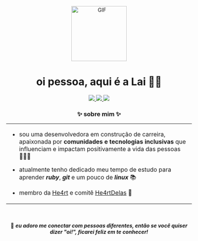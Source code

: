 
<div align="center">
<img alt="GIF" src="https://media.giphy.com/media/v1.Y2lkPTc5MGI3NjExMDI0M2FjZjdjZjQ4Y2E1MzllOWFmODQzZTQ1Yzk4NjFkYWU4NjJhMSZjdD1z/HYGqS3Z57hpydHZAVa/giphy.gif" width="150" height="150" />
</div>

<h1 align="center"> oi pessoa, aqui é a Lai 👋🏿 </h1>

<div align="center">
    <a target='_blank' href="https://twitter.com/irielai">
        <img src="https://img.shields.io/badge/Twitter-1DA1F2?style=for-the-badge&logo=twitter&logoColor=white">
    </a>
    <a target='_blank' href="https://dev.to/laisacsts">
        <img src="https://img.shields.io/badge/dev.to-0A0A0A?style=for-the-badge&logo=dev.to&logoColor=white">
    </a>
    <a target='_blank' href="https://linkedin.com/in/laisacsts">
        <img src="https://img.shields.io/badge/LinkedIn-0077B5?style=for-the-badge&logo=linkedin&logoColor=white">
    </a>
</div>

<h3 align="center"> ✨ sobre mim ✨ </h3>

<div>
    <table>
<tr>
<td valign="top" width="40%">

- sou uma desenvolvedora em construção de carreira, apaixonada por **comunidades e tecnologias inclusivas** que influenciam e impactam positivamente a vida das pessoas 👩🏾‍💻

- atualmente tenho dedicado meu tempo de estudo para aprender ***ruby***, ***git*** e um pouco de ***linux*** 📚

- membro da [He4rt](https://github.com/he4rt) e comitê [He4rtDelas](https://twitter.com/He4rtDevs/status/1577314455247011842) 💜

</tr>
</table>
</div>

<br />
<br />

<div align="center">
🥰 <b><i>eu adoro me conectar com pessoas diferentes, então se você quiser dizer "oi!", ficarei feliz em te conhecer!
</div>
